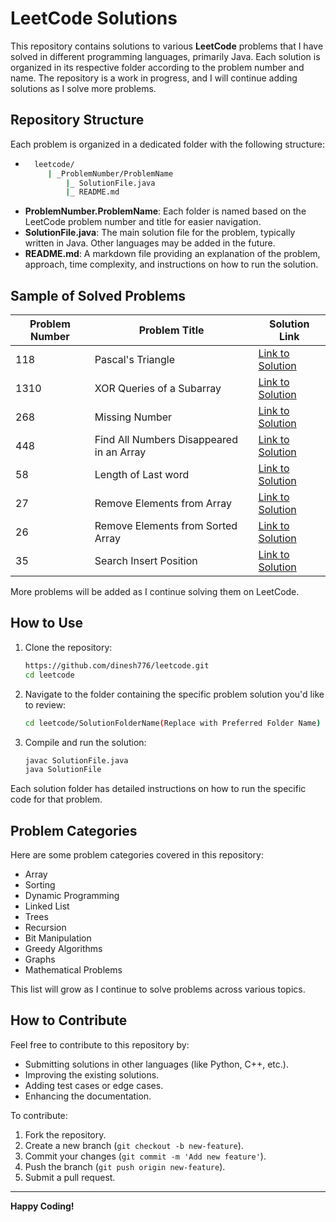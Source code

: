 # LeetCode Solutions

This repository contains solutions to various **LeetCode** problems that I have solved in different programming languages, primarily Java. Each solution is organized in its respective folder according to the problem number and name. The repository is a work in progress, and I will continue adding solutions as I solve more problems.

## Repository Structure

Each problem is organized in a dedicated folder with the following structure:

- ```bash
    leetcode/
       | _ProblemNumber/ProblemName
           |_ SolutionFile.java
           |_ README.md


- **ProblemNumber.ProblemName**: Each folder is named based on the LeetCode problem number and title for easier navigation.
- **SolutionFile.java**: The main solution file for the problem, typically written in Java. Other languages may be added in the future.
- **README.md**: A markdown file providing an explanation of the problem, approach, time complexity, and instructions on how to run the solution.

## Sample of Solved Problems

| Problem Number | Problem Title                            | Solution Link                                                                                           |
|----------------|------------------------------------------|---------------------------------------------------------------------------------------------------------|
| 118            | Pascal's Triangle                        | [Link to Solution](https://github.com/dinesh776/leetcode/tree/main/_118/PascalsTriangle)                |
| 1310           | XOR Queries of a Subarray                | [Link to Solution](https://github.com/dinesh776/leetcode/tree/main/_1310/XORQueriesOfaSubarray)         |
| 268            | Missing Number                           | [Link to Solution](https://github.com/dinesh776/leetcode/tree/main/_268/MissingNumber)                  |
| 448            | Find All Numbers Disappeared in an Array | [Link to Solution](https://github.com/dinesh776/leetcode/tree/main/_448/FindAllNumbersDisappearedinanArray) |
| 58             | Length of Last word                      | [Link to Solution](https://github.com/dinesh776/leetcode/tree/main/_58/LengthofLastWord) |
| 27             | Remove Elements from Array               | [Link to Solution](https://github.com/dinesh776/leetcode/tree/main/_27RemoveElement) |
| 26             | Remove Elements from Sorted Array        | [Link to Solution](https://github.com/dinesh776/leetcode/tree/main/_26RemoveDuplicatesFromSortedArray) |
| 35             | Search Insert Position                   | [Link to Solution](https://github.com/dinesh776/leetcode/tree/main/_35SearchInsertPosition) |

More problems will be added as I continue solving them on LeetCode.


## How to Use

1. Clone the repository:
   ```bash
   https://github.com/dinesh776/leetcode.git
   cd leetcode
2. Navigate to the folder containing the specific problem solution you'd like to review:
    ```bash
    cd leetcode/SolutionFolderName(Replace with Preferred Folder Name)
3. Compile and run the solution:
    ```bash
   javac SolutionFile.java
    java SolutionFile

Each solution folder has detailed instructions on how to run the specific code for that problem.

## Problem Categories

Here are some problem categories covered in this repository:

- Array
- Sorting
- Dynamic Programming
- Linked List
- Trees
- Recursion
- Bit Manipulation
- Greedy Algorithms
- Graphs
- Mathematical Problems

This list will grow as I continue to solve problems across various topics.


## How to Contribute

Feel free to contribute to this repository by:

- Submitting solutions in other languages (like Python, C++, etc.).
- Improving the existing solutions.
- Adding test cases or edge cases.
- Enhancing the documentation.

To contribute:

1. Fork the repository.
2. Create a new branch (`git checkout -b new-feature`).
3. Commit your changes (`git commit -m 'Add new feature'`).
4. Push the branch (`git push origin new-feature`).
5. Submit a pull request.


---

**Happy Coding!**
